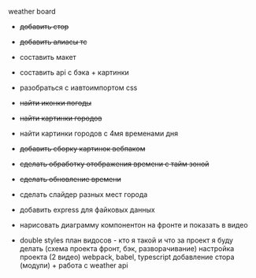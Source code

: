 weather board
- ~~добавить стор~~
- ~~добавить алиасы тс~~

- составить макет

- составить api с бэка + картинки
- разобраться с иавтоимпортом css
- ~~найти иконки погоды~~
- ~~найти картинки городов~~
- найти картинки городов с 4мя временами дня
- ~~добавить сборку картинок вебпаком~~
- ~~сделать обработку отображения времени с тайм зоной~~
- ~~сделать обновление времени~~
- сделать слайдер разных мест города
- добавить express для файковых данных
- нарисовать диаграмму компонентон на фронте и показать в видео
- double styles
 план видосов -
 кто я такой и что за проект я буду делать (схема проекта фронт, бэк, разворачивание)
 настройка проекта (2 видео) webpack, babel, typescript
добавление стора (модули) + работа с weather api

